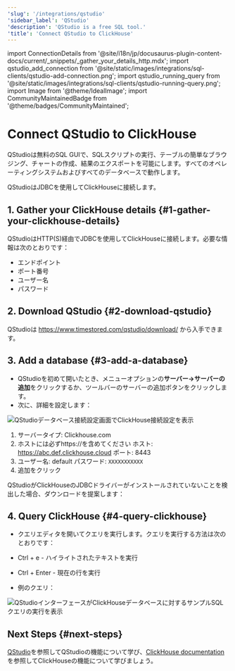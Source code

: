 ```yaml
---
'slug': '/integrations/qstudio'
'sidebar_label': 'QStudio'
'description': 'QStudio is a free SQL tool.'
'title': 'Connect QStudio to ClickHouse'
---
```


import ConnectionDetails from '@site/i18n/jp/docusaurus-plugin-content-docs/current/_snippets/_gather_your_details_http.mdx';
import qstudio_add_connection from '@site/static/images/integrations/sql-clients/qstudio-add-connection.png';
import qstudio_running_query from '@site/static/images/integrations/sql-clients/qstudio-running-query.png';
import Image from '@theme/IdealImage';
import CommunityMaintainedBadge from '@theme/badges/CommunityMaintained';


# Connect QStudio to ClickHouse

<CommunityMaintainedBadge/>

QStudioは無料のSQL GUIで、SQLスクリプトの実行、テーブルの簡単なブラウジング、チャートの作成、結果のエクスポートを可能にします。すべてのオペレーティングシステムおよびすべてのデータベースで動作します。

QStudioはJDBCを使用してClickHouseに接続します。

## 1. Gather your ClickHouse details {#1-gather-your-clickhouse-details}

QStudioはHTTP(S)経由でJDBCを使用してClickHouseに接続します。必要な情報は次のとおりです：

- エンドポイント
- ポート番号
- ユーザー名
- パスワード

<ConnectionDetails />

## 2. Download QStudio {#2-download-qstudio}

QStudioは https://www.timestored.com/qstudio/download/ から入手できます。

## 3. Add a database {#3-add-a-database}

- QStudioを初めて開いたとき、メニューオプションの**サーバー->サーバーの追加**をクリックするか、ツールバーのサーバーの追加ボタンをクリックします。
- 次に、詳細を設定します：

<Image img={qstudio_add_connection} size="lg" border alt="QStudioデータベース接続設定画面でClickHouse接続設定を表示" />

1.   サーバータイプ: Clickhouse.com
2.    ホストには必ずhttps://を含めてください
    ホスト: https://abc.def.clickhouse.cloud
    ポート: 8443
3.  ユーザー名: default
    パスワード: `XXXXXXXXXXX`
 4. 追加をクリック

QStudioがClickHouseのJDBCドライバーがインストールされていないことを検出した場合、ダウンロードを提案します：

## 4. Query ClickHouse {#4-query-clickhouse}

- クエリエディタを開いてクエリを実行します。クエリを実行する方法は次のとおりです：
- Ctrl + e - ハイライトされたテキストを実行
- Ctrl + Enter - 現在の行を実行

- 例のクエリ：

<Image img={qstudio_running_query} size="lg" border alt="QStudioインターフェースがClickHouseデータベースに対するサンプルSQLクエリの実行を表示" />

## Next Steps {#next-steps}

[QStudio](https://www.timestored.com/qstudio)を参照してQStudioの機能について学び、[ClickHouse documentation](https://clickhouse.com/docs)を参照してClickHouseの機能について学びましょう。
